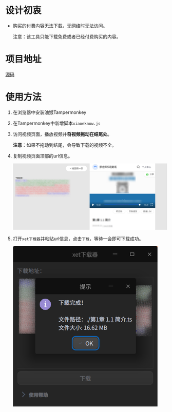 # 设计初衷

- 购买的付费内容无法下载，无网络时无法访问。

  注意：该工具只能下载免费或者已经付费购买的内容。

# 项目地址

[源码](https://github.com/xxNull-lsk/video_downloder)

# 使用方法

1. 在浏览器中安装油猴Tampermonkey

2. 在Tampermonkey中新增脚本`xiaoeknow.js`

3. 访问视频页面，播放视频并**将视频拖动在结尾处**。

   **注意**：如果不拖动到结尾，会导致下载的视频不全。

4. 复制视频页面顶部的url信息。

   ![url信息](readme.assets/1.png)

5. 打开`xet下载器`并粘贴url信息，点击`下载`，等待一会即可下载成功。

   ![下载成功](readme.assets/2.PNG)
